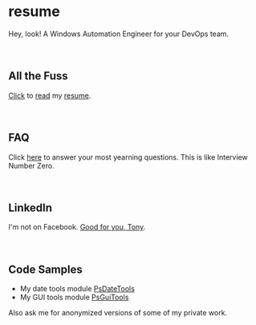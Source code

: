 # resume
Hey, look! A Windows Automation Engineer for your DevOps team.
</br>
</br>
</br>

## All the Fuss
[Click](https://github.com/tonypags/resume/AP-Resume.pdf) to [read](https://github.com/tonypags/resume/AP-Resume.pdf) my [resume](https://github.com/tonypags/resume/AP-Resume.pdf).
</br>
</br>
</br>

## FAQ
Click [here](https://github.com/tonypags/resume/FAQ.md) to answer your most yearning questions. This is like Interview Number Zero. 
</br>
</br>
</br>

## LinkedIn
I'm not on Facebook. [Good for you, Tony](https://www.linkedin.com/in/tony-pagliaro-a2923337/).
</br>
</br>
</br>

## Code Samples
- My date tools module [PsDateTools](https://github.com/tonypags/PsDateTools/)
- My GUI tools module [PsGuiTools](https://github.com/tonypags/PsGuiTools)

Also ask me for anonymized versions of some of my private work. </br>
</br>
</br>
